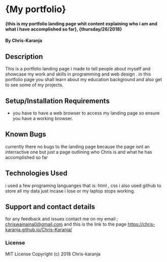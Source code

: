 # {My portfolio}
#### {this is my portfolio landing page whit content explaining who i am and what i have accomplished so far}, {thursday/26/2018}
#### By Chris-Karanja
## Description
This is a portfolio landing page i made to tell people about myself and showcase my work and skills in programming and web design . in this portfolio page you shall learn about my education background and also get to see some of my projects.  
## Setup/Installation Requirements
* you have to have a web browser to access my landing page so ensure you have a working browser.
## Known Bugs
currently there no bugs to the landing page because the page isnt an interractive one but just a page outlining who Chris is and what he has accomplished so far
## Technologies Used
i used a few programing languanges that is: html , css i also used github to store all my data just incase i lose or my laptop stops working.
## Support and contact details
for any feedback and issues contact me on my email ; chriswainaina0@gmail.com and this is the link to the page https://chris-karanja.github.io/Chris-Karanja/
### License
MIT License
Copyright (c) 2018 Chris-karanja
